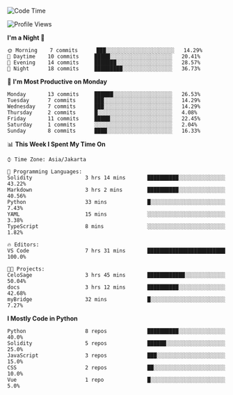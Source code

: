 <!--START_SECTION:waka-->
![Code Time](http://img.shields.io/badge/Code%20Time-1%2C322%20hrs%203%20mins-blue)

![Profile Views](http://img.shields.io/badge/Profile%20Views-0-blue)

**I'm a Night 🦉** 

```text
🌞 Morning    7 commits      ███░░░░░░░░░░░░░░░░░░░░░░   14.29% 
🌆 Daytime    10 commits     █████░░░░░░░░░░░░░░░░░░░░   20.41% 
🌃 Evening    14 commits     ███████░░░░░░░░░░░░░░░░░░   28.57% 
🌙 Night      18 commits     █████████░░░░░░░░░░░░░░░░   36.73%

```
📅 **I'm Most Productive on Monday** 

```text
Monday       13 commits     ██████░░░░░░░░░░░░░░░░░░░   26.53% 
Tuesday      7 commits      ███░░░░░░░░░░░░░░░░░░░░░░   14.29% 
Wednesday    7 commits      ███░░░░░░░░░░░░░░░░░░░░░░   14.29% 
Thursday     2 commits      █░░░░░░░░░░░░░░░░░░░░░░░░   4.08% 
Friday       11 commits     █████░░░░░░░░░░░░░░░░░░░░   22.45% 
Saturday     1 commits      ░░░░░░░░░░░░░░░░░░░░░░░░░   2.04% 
Sunday       8 commits      ████░░░░░░░░░░░░░░░░░░░░░   16.33%

```


📊 **This Week I Spent My Time On** 

```text
⌚︎ Time Zone: Asia/Jakarta

💬 Programming Languages: 
Solidity                 3 hrs 14 mins       ██████████░░░░░░░░░░░░░░░   43.22% 
Markdown                 3 hrs 2 mins        ██████████░░░░░░░░░░░░░░░   40.56% 
Python                   33 mins             █░░░░░░░░░░░░░░░░░░░░░░░░   7.43% 
YAML                     15 mins             ░░░░░░░░░░░░░░░░░░░░░░░░░   3.38% 
TypeScript               8 mins              ░░░░░░░░░░░░░░░░░░░░░░░░░   1.82%

🔥 Editors: 
VS Code                  7 hrs 31 mins       █████████████████████████   100.0%

🐱‍💻 Projects: 
CeloSage                 3 hrs 45 mins       ████████████░░░░░░░░░░░░░   50.04% 
docs                     3 hrs 12 mins       ██████████░░░░░░░░░░░░░░░   42.68% 
myBridge                 32 mins             █░░░░░░░░░░░░░░░░░░░░░░░░   7.27%

```

**I Mostly Code in Python** 

```text
Python                   8 repos             ██████████░░░░░░░░░░░░░░░   40.0% 
Solidity                 5 repos             ██████░░░░░░░░░░░░░░░░░░░   25.0% 
JavaScript               3 repos             ███░░░░░░░░░░░░░░░░░░░░░░   15.0% 
CSS                      2 repos             ██░░░░░░░░░░░░░░░░░░░░░░░   10.0% 
Vue                      1 repo              █░░░░░░░░░░░░░░░░░░░░░░░░   5.0%

```



<!--END_SECTION:waka-->

